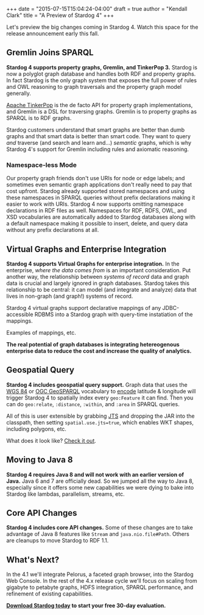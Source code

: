 +++
date = "2015-07-15T15:04:24-04:00"
draft = true 
author = "Kendall Clark"
title = "A Preview of Stardog 4"
+++

Let's preview the big changes coming in Stardog 4. Watch this space for the
release announcement early this fall. <!--more-->

## Gremlin Joins SPARQL

**Stardog 4 supports property graphs, Gremlin, and TinkerPop 3.** Stardog is now
a polyglot graph database and handles both RDF and property graphs. In fact
Stardog is the only graph system that exposes the full power of rules and OWL
reasoning to graph traversals and the property graph model generally.

[Apache TinkerPop](http://tinkerpop.incubator.apache.org/) is the de facto API
for property graph implementations, and Gremlin is a DSL for traversing graphs.
Gremlin is to property graphs as SPARQL is to RDF graphs.

Stardog customers understand that smart graphs are better than dumb graphs and
that smart data is better than smart code. They want to query *and* traverse
(and search and learn and...) *semantic* graphs, which is why Stardog 4's
support for Gremlin including rules and axiomatic reasoning.

### Namespace-less Mode

Our property graph friends don't use URIs for node or edge labels; and sometimes even
semantic graph applications don't really need to pay that cost upfront. Stardog already 
supported stored namespaces and using these namespaces in SPARQL queries without prefix 
declarations making it easier to work with URIs. Stardog 4 now supports omitting namespace 
declarations in RDF files as well. Namespaces for RDF, RDFS, OWL, and XSD vocabularies are 
automatically added to Stardog databases along with a default namespace making it possible 
to insert, delete, and query data without any prefix declarations at all.

## Virtual Graphs and Enterprise Integration 

**Stardog 4 supports Virtual Graphs for enterprise integration.** In the
enterprise, *where the data comes from* is an important consideration. Put
another way, the relationship between *systems of record* data and graph data is
crucial and largely ignored in graph databases. Stardog takes this relationship
to be central: it can model (and integrate and analyze) data that lives in
non-graph (and graph!) systems of record.

Stardog 4 virtual graphs support declarative mappings of any JDBC-accessible
RDBMS into a Stardog graph with query-time instatiation of the mappings.

Examples of mappings, etc.

**The real potential of graph databases is integrating hetereogenous enterprise
data to reduce the cost and increase the quality of analytics.**

## Geospatial Query

**Stardog 4 includes geospatial query support.** Graph data that uses the
  [WGS 84](http://www.w3.org/2003/01/geo/) or [OGC GeoSPARQL](http://www.opengeospatial.org/standards/geosparql) 
  vocabulary to
  [encode](http://www.w3.org/2003/01/geo/wgs84_pos) latitude & longitude will
  trigger Stardog 4 to spatially index every `geo:Feature` it can find. Then you
  can do `geo:relate`, `:distance`, `:within`, and `:area` in SPARQL queries.

All of this is user extensible by grabbing
[JTS](http://www.vividsolutions.com/jts/JTSHome.htm) and dropping the JAR into
the classpath, then setting `spatial.use.jts=true`, which enables WKT shapes,
including polygons, etc.

What does it look like? [Check it out](https://gist.github.com/kendall/b699db38ec4c0034eba2).

## Moving to Java 8

**Stardog 4 requires Java 8 and will not work with an earlier version of Java.**
Java 6 and 7 are officially dead. So we jumped all the way to Java 8, especially
since it offers some new capabilities we were dying to bake into Stardog like
lambdas, parallelism, streams, etc.

## Core API Changes

**Stardog 4 includes core API changes.** Some of these changes are to take
  advantage of Java 8 features like `Stream` and `java.nio.file#Path`. Others are
  cleanups to move Stardog to RDF 1.1.

## What's Next?

In the 4.1 we'll integrate Pelorus, a faceted graph browser, into the Stardog
Web Console. In the rest of the 4.x release cycle we'll focus on scaling from
gigabyte to petabyte graphs, HDFS integration, SPARQL performance, and
refinement of existing capabilities.


**[Download Stardog today](http://stardog.com/) to start your free 30-day
evaluation.**

